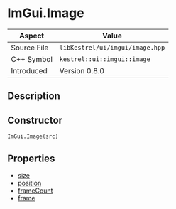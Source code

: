 # ImGui.Image
| Aspect | Value |
| --- | --- |
| Source File | `libKestrel/ui/imgui/image.hpp` |
| C++ Symbol | `kestrel::ui::imgui::image` |
| Introduced | Version 0.8.0 |
## Description

## Constructor
```
ImGui.Image(src)
```
## Properties

 - [size](size.md)
 - [position](position.md)
 - [frameCount](frameCount.md)
 - [frame](frame.md)

